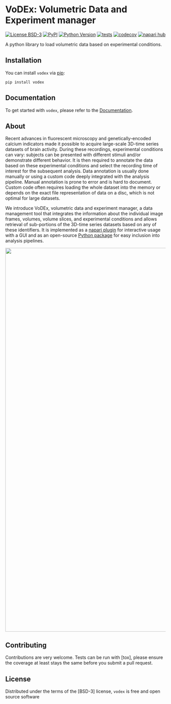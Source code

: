 # VoDEx: Volumetric Data and Experiment manager

[![License BSD-3](https://img.shields.io/pypi/l/vodex.svg?color=green)](https://github.com/LemonJust/vodex/raw/main/LICENSE)
[![PyPI](https://img.shields.io/pypi/v/vodex.svg?color=green)](https://pypi.org/project/vodex)
[![Python Version](https://img.shields.io/pypi/pyversions/vodex.svg?color=green)](https://python.org)
[![tests](https://github.com/LemonJust/vodex/workflows/tests/badge.svg)](https://github.com/LemonJust/vodex/actions)
[![codecov](https://codecov.io/gh/LemonJust/vodex/branch/main/graph/badge.svg)](https://codecov.io/gh/LemonJust/vodex)
[![napari hub](https://img.shields.io/endpoint?url=https://api.napari-hub.org/shields/napari-vodex)](https://napari-hub.org/plugins/napari-vodex)

A python library to load volumetric data based on experimental conditions.

## Installation

You can install `vodex` via [pip](https://pypi.org/project/vodex):

    pip install vodex

## Documentation

To get started with `vodex`, please refer to the [Documentation](https://lemonjust.github.io/vodex/).

## About

Recent advances in fluorescent microscopy and genetically-encoded calcium indicators made it possible to acquire large-scale 3D-time series datasets of brain activity. During these recordings, experimental conditions can vary: subjects can be presented with different stimuli and/or demonstrate different behavior. It is then required to annotate the data based on these experimental conditions and select the recording time of interest for the subsequent analysis. Data annotation is usually done manually or using a custom code deeply integrated with the analysis pipeline. Manual annotation is prone to error and is hard to document. Custom code often requires loading the whole dataset into the memory or depends on the exact file representation of data on a disc, which is not optimal for large datasets.

We introduce VoDEx, volumetric data and experiment manager, a data management tool that integrates the information about the individual image frames, volumes, volume slices, and experimental conditions and allows retrieval of sub-portions of the 3D-time series datasets based on any of these identifiers. It is implemented as a [napari plugin](https://napari-hub.org/plugins/napari-vodex) for interactive usage with a GUI and as an open-source [Python package](https://pypi.org/project/vodex) for easy inclusion into analysis pipelines.

<p align="center">
  <img src="docs/assets/vodex_infographics_w_data_and_labels.PNG" alt="cover" width="1200"/>
</p>

## Contributing

Contributions are very welcome. Tests can be run with [tox], please ensure
the coverage at least stays the same before you submit a pull request.

## License

Distributed under the terms of the [BSD-3] license,
`vodex` is free and open source software
